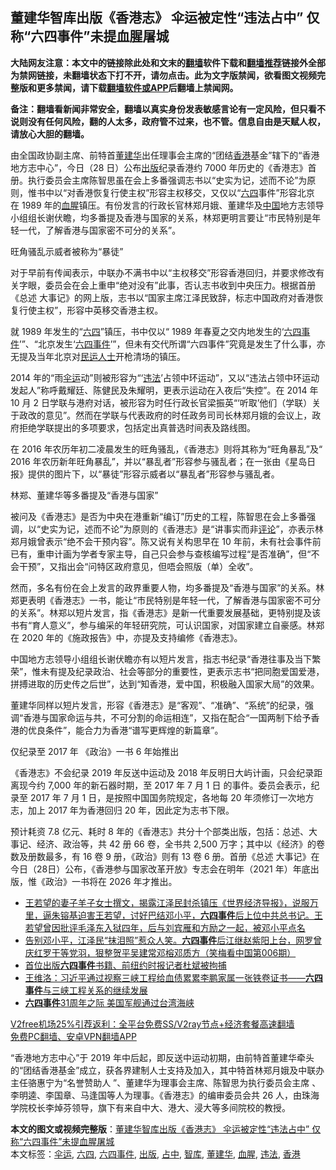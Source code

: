  <h2>董建华智库出版《香港志》 伞运被定性“违法占中” 仅称“六四事件”未提血腥屠城</h2> <p class="notice"><b>大陆网友注意：本文中的链接除此处和文末的<a href="https://github.com/bannedbook/fanqiang" >翻墙</a>软件下载和<a href="https://github.com/killgcd/justmysocks/blob/master/README.md">翻墙推荐</a>链接外全部为禁网链接，未翻墙状态下打不开，请勿点击。此为文字版禁闻，欲看图文视频完整版和更多禁闻，请下载<a href="https://github.com/bannedbook/fanqiang">翻墙软件或APP</a>后翻墙上禁闻网。</p><p>备注：翻墙看新闻非常安全，翻墙以真实身份发表敏感言论有一定风险，但只看不说则没有任何风险，翻的人太多，政府管不过来，也不管。信息自由是天赋人权，请放心大胆的翻墙。</b></p>  <div class="entry">  <p>由全国政协副主席、前特首<a href="https://www.bannedbook.org/bnews/tag/%e8%91%a3%e5%bb%ba%e5%8d%8e/" class="st_tag internal_tag" rel="tag" title="标签 董建华 下的日志">董建华</a>出任理事会主席的“团结<a href="https://www.bannedbook.org/bnews/tag/%e9%a6%99%e6%b8%af/" class="st_tag internal_tag" rel="tag" title="标签 香港 下的日志">香港</a>基金”辖下的“香港地方志中心”，今日（28 日）公布<a href="https://www.bannedbook.org/bnews/tag/%E5%87%BA%E7%89%88/" class="st_tag internal_tag" rel="tag" title="标签 出版 下的日志">出版</a>纪录香港约 7000 年历史的《香港志》首册。执行委员会主席陈智思虽在会上多番强调志书以“史实为记，述而不论”为原则，惟书中以“对香港恢复行使主权”形容主权移交，又仅以“<span class='wp_keywordlink'><a href="https://www.bannedbook.org/forum2/topic2509.html" title="《中国六四真相》" target="_blank">六四</a></span>事件”形容北京在 1989 年的<a href="https://www.bannedbook.org/bnews/tag/%E8%A1%80%E8%85%A5/" class="st_tag internal_tag" rel="tag" title="标签 血腥 下的日志">血腥</a>镇压。有份发言的行政长官林郑月娥、董建华及<span class='wp_keywordlink_affiliate'><a href="https://www.bannedbook.org/" title="中国" target="_blank">中国</a></span>地方志领导小组组长谢伏瞻，均多番提及香港与国家的关系，林郑更明言要让“市民特别是年轻一代，了解香港与国家密不可分的关系”。</p> <p>旺角骚乱示威者被称为“暴徒”</p> <p>对于早前有传闻表示，中联办不满书中以“主权移交”形容香港回归，并要求修改有关字眼，委员会在会上重申“绝对没有”此事，否认志书收到中央压力。根据首册《总述 大事记》的网上版，志书以“国家主席江泽民致辞，标志中国政府对香港恢复行使主权”，形容中英移交香港主权。</p>  <p>就 1989 年发生的“<a href="https://www.bannedbook.org/bnews/tag/%e5%85%ad%e5%9b%9b/" class="st_tag internal_tag" rel="tag" title="标签 六四 下的日志">六四</a>”镇压，书中仅以“ 1989 年春夏之交内地发生的‘<span class='wp_keywordlink'><a href="https://www.bannedbook.org/forum2/topic1310.html" title="tiananmen六四事件" target="_blank">六四事件</a></span>’”、“北京发生‘<a href="https://www.bannedbook.org/bnews/tag/%e5%85%ad%e5%9b%9b%e4%ba%8b%e4%bb%b6/" class="st_tag internal_tag" rel="tag" title="标签 六四事件 下的日志">六四事件</a>’”，但未有交代所谓“六四事件”究竟是发生了什么事，亦无提及当年北京对<span class='wp_keywordlink'><a href="https://www.bannedbook.org/forum9/" title="民运人士看法轮功" target="_blank">民运人士</a></span>开枪清场的镇压。</p> <p>2014 年的“雨<a href="https://www.bannedbook.org/bnews/tag/%E4%BC%9E%E8%BF%90/" class="st_tag internal_tag" rel="tag" title="标签 伞运 下的日志">伞运</a>动”则被形容为“‘<a href="https://www.bannedbook.org/bnews/tag/%e8%bf%9d%e6%b3%95/" class="st_tag internal_tag" rel="tag" title="标签 违法 下的日志">违法</a>’占领中环运动”，又以“违法占领中环运动发起人”称呼戴耀廷、陈健民及朱耀明，更表示运动在入夜后“失控”。在 2014 年 10 月 2 日学联与港府对话，被形容为时任行政长官梁振英“‘听取’他们（学联）关于政改的意见”。然而在学联与代表政府的时任政务司司长林郑月娥的会议上，政府拒绝学联提出的多项要求，包括定出真普选时间表及路线图。</p> <p>在 2016 年农历年初二凌晨发生的旺角骚乱，《香港志》则将其称为“旺角暴乱”及“ 2016 年农历新年旺角暴乱”，并以“暴乱者”形容参与骚乱者；在一张由《星岛日报》提供的图片下，以“暴徒”形容示威者以“暴乱者”形容参与骚乱者。</p>  <p>林郑、董建华等多番提及“香港与国家”</p> <p>被问及《香港志》是否为中央在港重新“编订”历史的工程，陈智思在会上多番强调，以“史实为记，述而不论”为原则的《香港志》是“讲事实而非<span class='wp_keywordlink_affiliate'><a href="https://www.bannedbook.org/bnews/comments/" title="新闻评论" target="_blank">评论</a></span>”，亦表示林郑月娥曾表示“绝不会干预内容”。陈又说有关构思早在 10 年前，未有社会事件前已有，重申计画为学者专家主导，自己只会参与查核编写过程“是否准确”，但“不会干预”，又指出会“问特区政府意见，但唔会照版（单）全收”。</p> <p>然而，多名有份在会上发言的政界重要人物，均多番提及“香港与国家”的关系。林郑更表明《香港志》一书，能让“市民特别是年轻一代，了解香港与国家密不可分的关系”。林郑以短片发言，指《香港志》是新一代重要发展基础，更特别提及该书有“育人意义”，参与编采的年轻研究院，可认识国家，对国家建立自豪感。林郑在 2020 年的《施政报告》中，亦提及支持编修《香港志》。</p>  <p>中国地方志领导小组组长谢伏瞻亦有以短片发言，指志书纪录“香港往事及当下繁荣”，惟未有提及纪录政治、社会等部分的重要性，更表示志书“把同胞爱国爱港，拼搏进取的历史传之后世”，达到“知香港，爱中国，积极融入国家大局”的效果。</p> <p>董建华同样以短片发言，形容《香港志》是“客观”、“准确”、“系统”的纪录，强调“香港与国家命运与共，不可分割的命运相连”，又指在配合“一国两制下给予香港的优良条件”，能合力为香港“谱写更辉煌的新篇章”。</p> <p>仅纪录至 2017 年 《政治》一书 6 年始推出</p>  <p>《香港志》不会纪录 2019 年反送中运动及 2018 年反明日大屿计画，只会纪录距离现今约 7,000 年的新石器时期，至 2017 年 7 月 1 日 的事件。委员会表示，纪录至 2017 年 7 月 1 日，是按照中国国务院规定，各地每 20 年须修订一次地方志，加上 2017 年为香港回归 20 年，因此定为志书下限。</p> <p>预计耗资 7.8 亿元、耗时 8 年的《香港志》共分十个部类出版，包括：总述、大事记、经济、政治等，共 42 册 66 卷，全书共 2,500 万字；其中以《经济》的卷数及册数最多，有 16 卷 9 册，《政治》则有 13 卷 6 册。首册《总述 大事记》在今日（28日）公布，《香港参与国家改革开放》专志会在明年（2021 年）年底出版，惟《政治》一书将在 2026 年才推出。</p> <ul class='op-related-articles' title='相关阅读'> <li><a href='https://www.bannedbook.org/bnews/comments/20201223/1453569.html' target='_blank'>王若望的妻子羊子女士撰文，揭露江泽民封杀镇压《世界经济导报》，说服万里，逼朱镕基迫害王若望，讨好巴结邓小平，<b>六四事件</b>后上位中共总书记。王若望曾因批评毛泽东入狱四年，后与刘宾雁和方励之一起，被邓小平点名</a></li> <li><a href='https://www.bannedbook.org/bnews/bannedvideo/20201211/1453544.html' target='_blank'>告别邓小平，江泽民“抹泪照”惹众人笑。<b>六四事件</b>后江继赵紫阳上台，网罗曾庆红罗干等党羽，狠整贺平吴建常邓榕邓质方（笑梅看中国第006期）</a></li> <li><a href='https://www.bannedbook.org/bnews/comments/20201220/1451219.html' target='_blank'>首位出版<b>六四事件</b>书籍、前纽约时报记者杜斌被拘捕</a></li> <li><a href='https://www.bannedbook.org/bnews/cbnews/20180611/1344148.html' target='_blank'>王维洛：习近平通过视察三峡工程给血债累累李鹏家属一张铁卷证书——<b>六四事件</b>与三峡工程关系的继续发展</a></li> <li><a href='https://www.bannedbook.org/bnews/taiwannews/20200605/1339978.html' target='_blank'><b>六四事件</b>31周年之际 美国军舰通过台湾海峡</a></li> </ul> <p class="texttj"> <a href="https://www.bannedbook.org/forum23/topic22702.html" target="_blank">V2free机场25%引荐返利：全平台免费SS/V2ray节点+经济套餐高速翻墙</a><br/> <a href="https://github.com/bannedbook/fanqiang/wiki/%E7%A6%81%E9%97%BB%E7%BD%91%E5%AE%89%E5%8D%93%E7%BF%BB%E5%A2%99%E6%96%B0%E9%97%BBAPP" target="_blank">免费PC翻墙、安卓VPN翻墙APP</a></p><p>“香港地方志中心”于 2019 年中后起，即反送中运动初期，由前特首董建华牵头的“团结香港基金”成立，获各界建制人士支持及加入，其中特首林郑月娥及中联办主任骆惠宁为“名誉赞助人 ”、董建华为理事会主席、陈智思为执行委员会主席 、李明逵、李国章、马逢国等人为理事。《香港志》的编审委员会共 26 人，由珠海学院校长李焯芬领导，旗下有来自中大、港大、浸大等多间院校的教授。</p><a name='sharetosocial'></a>       <div><b>本文的图文或视频完整版</b>：<a href='https://www.bannedbook.org/bnews/comments/20201229/1456957.html'>董建华智库出版《香港志》 伞运被定性“违法占中” 仅称“六四事件”未提血腥屠城</a></div>  </div><!--END ENTRY--> <div class="postfooter"> <div>本文标签：<a href="https://www.bannedbook.org/bnews/tag/%E4%BC%9E%E8%BF%90/" rel="tag">伞运</a>, <a href="https://www.bannedbook.org/bnews/tag/%e5%85%ad%e5%9b%9b/" rel="tag">六四</a>, <a href="https://www.bannedbook.org/bnews/tag/%e5%85%ad%e5%9b%9b%e4%ba%8b%e4%bb%b6/" rel="tag">六四事件</a>, <a href="https://www.bannedbook.org/bnews/tag/%E5%87%BA%E7%89%88/" rel="tag">出版</a>, <a href="https://www.bannedbook.org/bnews/tag/%e5%8d%a0%e4%b8%ad/" rel="tag">占中</a>, <a href="https://www.bannedbook.org/bnews/tag/%e6%99%ba%e5%ba%93/" rel="tag">智库</a>, <a href="https://www.bannedbook.org/bnews/tag/%e8%91%a3%e5%bb%ba%e5%8d%8e/" rel="tag">董建华</a>, <a href="https://www.bannedbook.org/bnews/tag/%E8%A1%80%E8%85%A5/" rel="tag">血腥</a>, <a href="https://www.bannedbook.org/bnews/tag/%e8%bf%9d%e6%b3%95/" rel="tag">违法</a>, <a href="https://www.bannedbook.org/bnews/tag/%e9%a6%99%e6%b8%af/" rel="tag">香港</a></div>  </div><!--END POSTFOOTER--> 